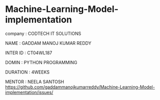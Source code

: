 # Machine-Learning-Model-implementation

company : CODTECH IT SOLUTIONS

NAME    : GADDAM MANOJ KUMAR REDDY

INTER ID : CT04WL187

DOMIN    : PYTHON PROGRAMMING

DURATION : 4WEEKS

MENTOR   : NEELA SANTOSH
https://github.com/gaddammanojkumarreddy/Machine-Learning-Model-implementation/issues/
